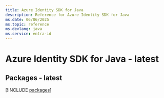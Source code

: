 ```yaml
---
title: Azure Identity SDK for Java
description: Reference for Azure Identity SDK for Java
ms.date: 06/06/2025
ms.topic: reference
ms.devlang: java
ms.service: entra-id
---
```

# Azure Identity SDK for Java - latest
## Packages - latest
[!INCLUDE [packages](identity-index.md)]